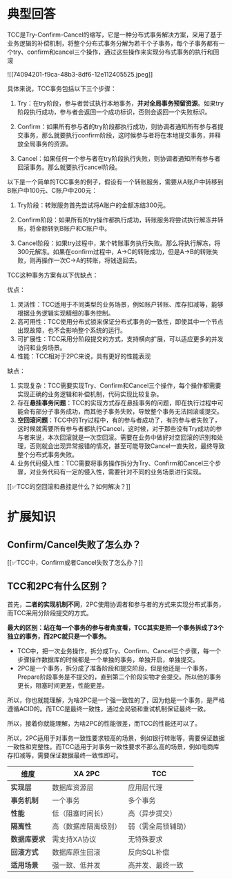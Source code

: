 # 典型回答


TCC是Try-Confirm-Cancel的缩写，它是一种分布式事务解决方案，采用了基于业务逻辑的补偿机制，将整个分布式事务分解为若干个子事务，每个子事务都有一个try、confirm和cancel三个操作，通过这些操作来实现分布式事务的执行和回滚

![[74094201-f9ca-48b3-8df6-12e112405525.jpeg]]



具体来说，TCC事务包括以下三个步骤：

1. Try：在try阶段，参与者尝试执行本地事务，**并对全局事务预留资源**。如果try阶段执行成功，参与者会返回一个成功标识，否则会返回一个失败标识。



2. Confirm：如果所有参与者的try阶段都执行成功，则协调者通知所有参与者提交事务，那么就要执行confirm阶段，这时候参与者将在本地提交事务，并释放全局事务的资源。



3. Cancel：如果任何一个参与者在try阶段执行失败，则协调者通知所有参与者回滚事务。那么就要执行cancel阶段。



以下是一个简单的TCC事务的例子，假设有一个转账服务，需要从A账户中转移到B账户中100元、C账户中200元：



1. Try阶段：转账服务首先尝试将A账户的金额冻结300元。



2. Confirm阶段：如果所有的try操作都执行成功，转账服务将尝试执行解冻并转账，将金额转到B账户和C账户中。



3. Cancel阶段：如果try过程中，某个转账事务执行失败。那么将执行解冻，将300元解冻。如果在confirm过程中，A->C的转账成功，但是A->B的转账失败，则再操作一次C->A的转账，将钱退回去。



TCC这种事务方案有以下优缺点：

优点：

1. 灵活性：TCC适用于不同类型的业务场景，例如账户转账、库存扣减等，能够根据业务逻辑实现精细的事务控制。
2. 高可用性：TCC使用分布式锁来保证分布式事务的一致性，即使其中一个节点出现故障，也不会影响整个系统的运行。
3. 可扩展性：TCC采用分阶段提交的方式，支持横向扩展，可以适应更多的并发访问和业务场景。
4. 性能：TCC相对于2PC来说，具有更好的性能表现



缺点：

1. 实现复杂：TCC需要实现Try、Confirm和Cancel三个操作，每个操作都需要实现正确的业务逻辑和补偿机制，代码实现比较复杂。
2. 存在**悬挂事务问题**：TCC的实现方式存在悬挂事务的问题，即在执行过程中可能会有部分子事务成功，而其他子事务失败，导致整个事务无法回滚或提交。
3. **空回滚问题**：TCC中的Try过程中，有的参与者成功了，有的参与者失败了，这时候就需要所有参与者都执行Cancel，这时候，对于那些没有Try成功的参与者来说，本次回滚就是一次空回滚。需要在业务中做好对空回滚的识别和处理，否则就会出现异常报错的情况，甚至可能导致Cancel一直失败，最终导致整个分布式事务失败。
4. 业务代码侵入性：TCC需要将事务操作拆分为Try、Confirm和Cancel三个步骤，对业务代码有一定的侵入性，需要针对不同的业务场景进行实现。



[[✅TCC的空回滚和悬挂是什么？如何解决？]]



# 扩展知识
## Confirm/Cancel失败了怎么办？


[[✅TCC中，Confirm或者Cancel失败了怎么办？]]



## TCC和2PC有什么区别？


首先，**二者的实现机制不同**，2PC使用协调者和参与者的方式来实现分布式事务，而TCC采用分阶段提交的方式。



**最大的区别：站在每一个事务的参与者角度看，TCC其实是把一个事务拆成了3个独立的事务，而2PC就只是一个事务。**

+ TCC中，把一次业务操作，拆分成Try、Confirm、Cancel三个步骤，每一个步骤操作数据库的时候都是一个单独的事务，单独开启，单独提交。
+ 2PC是一个事务，拆分成了准备阶段和提交阶段，但是他还是一个事务，Prepare阶段事务是不提交的，直到第二个阶段实物才会提交。所以他的事务更长，阻塞时间更差，性能更差。



所以，你也就能理解，为啥2PC是一个强一致性的了，因为他是一个事务，是严格遵循ACID的。而TCC是最终一致性，通过全局锁和重试机制保证最终一致。



所以，接着你就能理解，为啥2PC的性能很差，而TCC的性能还可以了。



所以，2PC适用于对事务一致性要求较高的场景，例如银行转账等，需要保证数据一致性和完整性。而TCC适用于对事务一致性要求不那么高的场景，例如电商库存扣减等，需要保证数据最终一致性即可。





| **维度** | **XA 2PC** | **TCC** |
| --- | --- | --- |
| **<font style="color:rgb(64, 64, 64);">实现层</font>** | <font style="color:rgb(64, 64, 64);">数据库资源层</font> | <font style="color:rgb(64, 64, 64);">应用层代理</font> |
| **<font style="color:rgb(64, 64, 64);">事务机制</font>** | <font style="color:rgb(64, 64, 64);">一个事务</font> | <font style="color:rgb(64, 64, 64);">多个事务</font> |
| **<font style="color:rgb(64, 64, 64);">性能</font>** | <font style="color:rgb(64, 64, 64);">低（阻塞时间长）</font> | <font style="color:rgb(64, 64, 64);">高（异步提交）</font> |
| **<font style="color:rgb(64, 64, 64);">隔离性</font>** | <font style="color:rgb(64, 64, 64);">高（数据库隔离级别）</font> | <font style="color:rgb(64, 64, 64);">弱（需全局锁辅助）</font> |
| **<font style="color:rgb(64, 64, 64);">数据库要求</font>** | <font style="color:rgb(64, 64, 64);">需支持XA协议</font> | <font style="color:rgb(64, 64, 64);">无特殊要求</font> |
| **<font style="color:rgb(64, 64, 64);">回滚方式</font>** | <font style="color:rgb(64, 64, 64);">数据库原生回滚</font> | <font style="color:rgb(64, 64, 64);">反向SQL补偿</font> |
| **<font style="color:rgb(64, 64, 64);">适用场景</font>** | <font style="color:rgb(64, 64, 64);">强一致、低并发</font> | <font style="color:rgb(64, 64, 64);">高并发、最终一致</font> |


  
 


